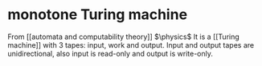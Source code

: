 # monotone Turing machine
From [[automata and computability theory]]
$\physics$
It is a [[Turing machine]] with $3$ tapes: input, work and output. Input and output tapes are unidirectional, also input is read-only and output is write-only.